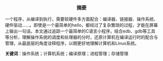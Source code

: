 ### <center>摘要</center>

一个程序，从编译到执行，需要软硬件多方面配合：编译器、链接器、操作系统、硬件驱动……。即使是一个最简单的hello，都经过了复杂繁琐的过程，才能在屏幕上输出一句话。本文通过追踪一个最简单的C语言小程序，结合edb、gdb等工具等分析，理解操作系统的调度和处理器的分时，还原计算机在编译运行时的配合与管理，从最底层的角度诠释程序，以期更好地理解计算机和Linux系统。

**关键词**：操作系统；计算机系统；编译原理；进程管理；存储管理